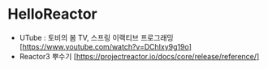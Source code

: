 # HelloReactor
- UTube : 토비의 봄 TV, 스프링 이랙티브 프로그래밍[https://www.youtube.com/watch?v=DChIxy9g19o]
- Reactor3 뿌수기 [https://projectreactor.io/docs/core/release/reference/]